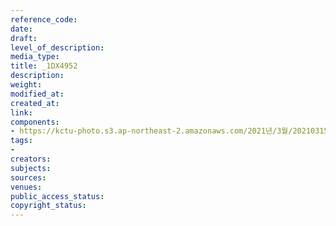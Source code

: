 ```yaml
---
reference_code: 
date: 
draft: 
level_of_description: 
media_type: 
title: _1DX4952
description: 
weight: 
modified_at: 
created_at: 
link: 
components:
- https://kctu-photo.s3.ap-northeast-2.amazonaws.com/2021년/3월/20210315_'거침없는+민주노총!+110만의+총파업'+2021년+민주노총+투쟁선포+기자회견/_1DX4952.jpg
tags:
- 
creators: 
subjects: 
sources: 
venues: 
public_access_status: 
copyright_status: 
---
```

